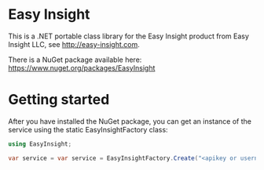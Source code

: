 Easy Insight
===========

This is a .NET portable class library for the Easy Insight product from Easy Insight LLC, see http://easy-insight.com.

There is a NuGet package available here: https://www.nuget.org/packages/EasyInsight

Getting started
===============

After you have installed the NuGet package, you can get an instance of the service using the static EasyInsightFactory class:

```C#
using EasyInsight;

var service = var service = EasyInsightFactory.Create("<apikey or username>","<apisecret or password>");
```

